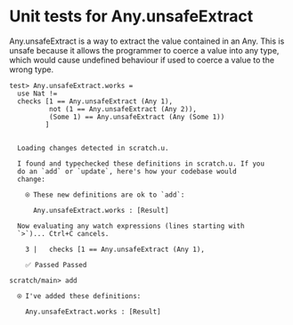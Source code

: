 # Unit tests for Any.unsafeExtract

Any.unsafeExtract is a way to extract the value contained in an Any. This is unsafe because it allows the programmer to coerce a value into any type, which would cause undefined behaviour if used to coerce a value to the wrong type.

``` unison
test> Any.unsafeExtract.works =
  use Nat !=
  checks [1 == Any.unsafeExtract (Any 1),
          not (1 == Any.unsafeExtract (Any 2)),
          (Some 1) == Any.unsafeExtract (Any (Some 1))
         ]
```

``` ucm

  Loading changes detected in scratch.u.

  I found and typechecked these definitions in scratch.u. If you
  do an `add` or `update`, here's how your codebase would
  change:
  
    ⍟ These new definitions are ok to `add`:
    
      Any.unsafeExtract.works : [Result]
  
  Now evaluating any watch expressions (lines starting with
  `>`)... Ctrl+C cancels.

    3 |   checks [1 == Any.unsafeExtract (Any 1),
    
    ✅ Passed Passed

```
``` ucm
scratch/main> add

  ⍟ I've added these definitions:
  
    Any.unsafeExtract.works : [Result]

```
